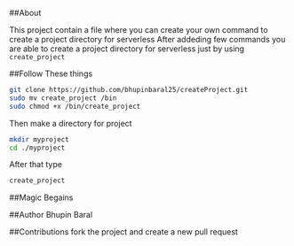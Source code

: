 ##About 

This project contain a file where you can create your own command to create a project directory for serverless 
After addeding few commands you are able to create a project directory for serverless just by using ```create_project```

##Follow These things 
```bash 
git clone https://github.com/bhupinbaral25/createProject.git
sudo mv create_project /bin
sudo chmod +x /bin/create_project
```
Then make a directory for project 
```bash
mkdir myproject
cd ./myproject
```
After that type
```bash
create_project
```
##Magic Begains

##Author
Bhupin Baral

##Contributions
fork the project and create a new pull request


